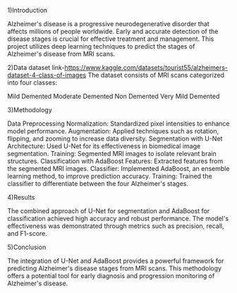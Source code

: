 1)Introduction

Alzheimer's disease is a progressive neurodegenerative disorder that affects millions of people worldwide. Early and accurate detection of the disease stages is crucial for effective treatment and management. This project utilizes deep learning techniques to predict the stages of Alzheimer's disease from MRI scans.

2)Data
dataset link-https://www.kaggle.com/datasets/tourist55/alzheimers-dataset-4-class-of-images
The dataset consists of MRI scans categorized into four classes:

Mild Demented
Moderate Demented
Non Demented
Very Mild Demented


3)Methodology

Data Preprocessing
Normalization: Standardized pixel intensities to enhance model performance.
Augmentation: Applied techniques such as rotation, flipping, and zooming to increase data diversity.
Segmentation with U-Net
Architecture: Used U-Net for its effectiveness in biomedical image segmentation.
Training: Segmented MRI images to isolate relevant brain structures.
Classification with AdaBoost
Features: Extracted features from the segmented MRI images.
Classifier: Implemented AdaBoost, an ensemble learning method, to improve prediction accuracy.
Training: Trained the classifier to differentiate between the four Alzheimer's stages.

4)Results

The combined approach of U-Net for segmentation and AdaBoost for classification achieved high accuracy and robust performance. The model's effectiveness was demonstrated through metrics such as precision, recall, and F1-score.

5)Conclusion

The integration of U-Net and AdaBoost provides a powerful framework for predicting Alzheimer's disease stages from MRI scans. This methodology offers a potential tool for early diagnosis and progression monitoring of Alzheimer's disease.
